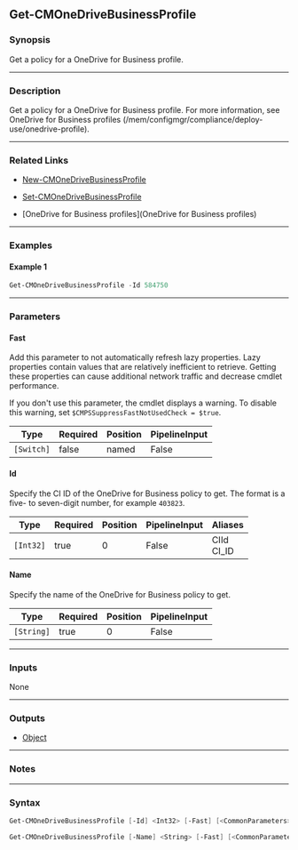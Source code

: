 Get-CMOneDriveBusinessProfile
-----------------------------




### Synopsis
Get a policy for a OneDrive for Business profile.



---


### Description

Get a policy for a OneDrive for Business profile. For more information, see OneDrive for Business profiles (/mem/configmgr/compliance/deploy-use/onedrive-profile).



---


### Related Links
* [New-CMOneDriveBusinessProfile](New-CMOneDriveBusinessProfile)



* [Set-CMOneDriveBusinessProfile](Set-CMOneDriveBusinessProfile)



* [OneDrive for Business profiles](OneDrive for Business profiles)





---


### Examples
#### Example 1
```PowerShell
Get-CMOneDriveBusinessProfile -Id 584750
```



---


### Parameters
#### **Fast**

Add this parameter to not automatically refresh lazy properties. Lazy properties contain values that are relatively inefficient to retrieve. Getting these properties can cause additional network traffic and decrease cmdlet performance.


If you don't use this parameter, the cmdlet displays a warning. To disable this warning, set `$CMPSSuppressFastNotUsedCheck = $true`.






|Type      |Required|Position|PipelineInput|
|----------|--------|--------|-------------|
|`[Switch]`|false   |named   |False        |



#### **Id**

Specify the CI ID of the OneDrive for Business policy to get. The format is a five- to seven-digit number, for example `403823`.






|Type     |Required|Position|PipelineInput|Aliases       |
|---------|--------|--------|-------------|--------------|
|`[Int32]`|true    |0       |False        |CIId<br/>CI_ID|



#### **Name**

Specify the name of the OneDrive for Business policy to get.






|Type      |Required|Position|PipelineInput|
|----------|--------|--------|-------------|
|`[String]`|true    |0       |False        |





---


### Inputs
None





---


### Outputs
* [Object](https://learn.microsoft.com/en-us/dotnet/api/System.Object)






---


### Notes




---


### Syntax
```PowerShell
Get-CMOneDriveBusinessProfile [-Id] <Int32> [-Fast] [<CommonParameters>]
```
```PowerShell
Get-CMOneDriveBusinessProfile [-Name] <String> [-Fast] [<CommonParameters>]
```
